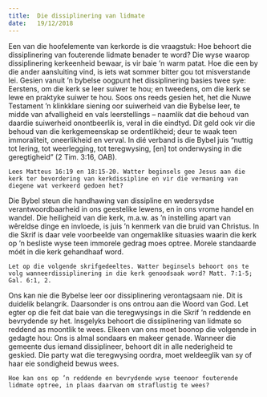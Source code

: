 ```yaml
---
title:  Die dissiplinering van lidmate
date:   19/12/2018
---
```


Een van die hoofelemente van kerkorde is die vraagstuk: Hoe behoort die dissiplinering van fouterende lidmate benader te word? Die wyse waarop dissiplinering kerkeenheid bewaar, is vir baie ’n warm patat. Hoe die een by die ander aansluiting vind, is iets wat sommer bitter gou tot misverstande lei. Gesien vanuit ’n bybelse oogpunt het dissiplinering basies twee sye: Eerstens, om die kerk se leer suiwer te hou; en tweedens, om die kerk se lewe en praktyke suiwer te hou. Soos ons reeds gesien het, het die Nuwe Testament ’n klinkklare siening oor suiwerheid van die Bybelse leer, te midde van afvalligheid en vals leerstellings – naamlik dat die behoud van daardie suiwerheid onontbeerlik is, veral in die eindtyd. Dit geld ook vir die behoud van die kerkgemeenskap se ordentlikheid; deur te waak teen immoraliteit, oneerlikheid en verval. In dié verband is die Bybel juis “nuttig tot lering, tot weerlegging, tot teregwysing, [en] tot onderwysing in die geregtigheid” (2 Tim. 3:16, OAB). 

`Lees Matteus 16:19 en 18:15-20. Watter beginsels gee Jesus aan die kerk ter bevordering van kerkdissipline en vir die vermaning van diegene wat verkeerd gedoen het?` 

Die Bybel steun die handhawing van dissipline en wedersydse verantwoordbaarheid in ons geestelike lewens, en in ons vrome handel en wandel. Die heiligheid van die kerk, m.a.w. as ’n instelling apart van wêreldse dinge en invloede, is juis ’n kenmerk van die bruid van Christus. In die Skrif is daar vele voorbeelde van ongemaklike situasies waarin die kerk op ’n besliste wyse teen immorele gedrag moes optree. Morele standaarde móét in die kerk gehandhaaf word. 

`Let op die volgende skrifgedeeltes. Watter beginsels behoort ons te volg wanneerdissiplinering in die kerk genoodsaak word? Matt. 7:1-5; Gal. 6:1, 2.` 

Ons kan nie die Bybelse leer oor dissiplinering verontagsaam nie. Dit is duidelik belangrik. Daarsonder is ons ontrou aan die Woord van God. Let egter op die feit dat baie van die teregwysings in die Skrif ’n reddende en bevrydende sy het. Insgelyks behoort die dissiplinering van lidmate so reddend as moontlik te wees. Elkeen van ons moet boonop die volgende in gedagte hou: Ons is almal sondaars en makeer genade. Wanneer die gemeente dus iemand dissiplineer, behoort dit in alle nederigheid te geskied. Die party wat die teregwysing oordra, moet weldeeglik van sy of haar eie sondigheid bewus wees. 

`Hoe kan ons op ’n reddende en bevrydende wyse teenoor fouterende lidmate optree, in plaas daarvan om straflustig te wees?`